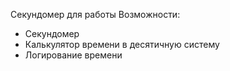 Cекундомер для работы
Возможности:
- Секундомер
- Калькулятор времени в десятичную систему
- Логирование времени